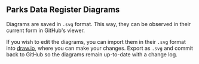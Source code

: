 ## Parks Data Register Diagrams

Diagrams are saved in `.svg` format. This way, they can be observed in their current form in GitHub's viewer.

If you wish to edit the diagrams, you can import them in their `.svg` format into [draw.io](https://app.diagrams.net/), where you can make your changes. Export as `.svg` and commit back to GitHub so the diagrams remain up-to-date with a change log. 